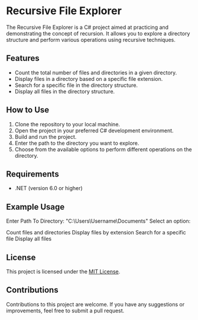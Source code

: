 # Recursive File Explorer

The Recursive File Explorer is a C# project aimed at practicing and demonstrating the concept of recursion. It allows you to explore a directory structure and perform various operations using recursive techniques.

## Features

- Count the total number of files and directories in a given directory.
- Display files in a directory based on a specific file extension.
- Search for a specific file in the directory structure.
- Display all files in the directory structure.

## How to Use

1. Clone the repository to your local machine.
2. Open the project in your preferred C# development environment.
3. Build and run the project.
4. Enter the path to the directory you want to explore.
5. Choose from the available options to perform different operations on the directory.

## Requirements

- .NET (version 6.0 or higher)

## Example Usage

Enter Path To Directory: "C:\Users\Username\Documents"
Select an option:

Count files and directories
Display files by extension
Search for a specific file
Display all files


## License

This project is licensed under the [MIT License](LICENSE).

## Contributions

Contributions to this project are welcome. If you have any suggestions or improvements, feel free to submit a pull request.


